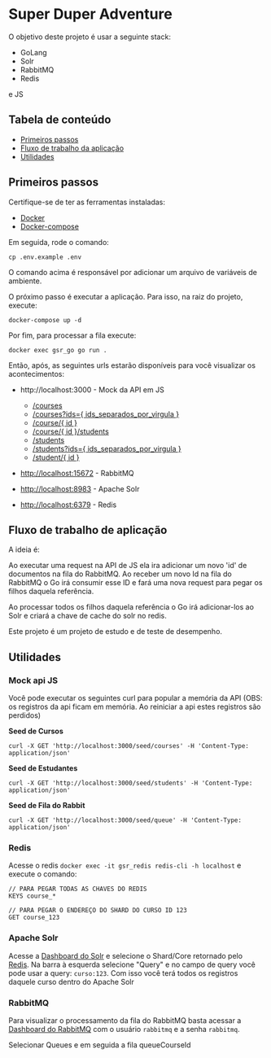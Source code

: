 # Super Duper Adventure

O objetivo deste projeto é usar a seguinte stack:

- GoLang
- Solr
- RabbitMQ
- Redis

e JS

## Tabela de conteúdo

- [Primeiros passos](#primeiros-passos)
- [Fluxo de trabalho da aplicação](#fluxo-de-trabalho-da-aplicação)
- [Utilidades](#utilidades)

## Primeiros passos

Certifique-se de ter as ferramentas instaladas:

- [Docker](https://docs.docker.com/get-docker/)
- [Docker-compose](https://docs.docker.com/compose/install/)

Em seguida, rode o comando:

```shell
cp .env.example .env
```

O comando acima é responsável por adicionar um arquivo de variáveis de ambiente.

O próximo passo é executar a aplicação. Para isso, na raiz do projeto, execute:

```shell
docker-compose up -d
```

Por fim, para processar a fila execute:

```shell
docker exec gsr_go go run .
```

Então, após, as seguintes urls estarão disponíveis para você visualizar os acontecimentos:

- http://localhost:3000 - Mock da API em JS
    - [/courses](http://localhost:3000/courses)
    - [/courses?ids={ ids_separados_por_virgula }](http://localhost:3000/courses?ids=)
    - [/course/{ id }](http://localhost:3000/course/1)
    - [/course/{ id }/students](http://localhost:3000/course/1/students)
    - [/students](http://localhost:3000/students)
    - [/students?ids={ ids_separados_por_virgula }](http://localhost:3000/students?ids=)
    - [/student/{ id }](http://localhost:3000/student/1)

- [http://localhost:15672](http://localhost:15672) - RabbitMQ
- [http://localhost:8983](http://localhost:8983) - Apache Solr
- [http://localhost:6379](http://localhost:6379) - Redis

## Fluxo de trabalho de aplicação

A ideia é:

Ao executar uma request na API de JS ela ira adicionar um novo 'id' de documentos na fila do RabbitMQ. Ao receber um
novo Id na fila do RabbitMQ o Go irá consumir esse ID e fará uma nova request para pegar os filhos daquela referência.

Ao processar todos os filhos daquela referência o Go irá adicionar-los ao Solr e criará a chave de cache do solr no
redis.

Este projeto é um projeto de estudo e de teste de desempenho.

## Utilidades

### Mock api JS

Você pode executar os seguintes curl para popular a memória da API (OBS: os registros da api ficam em memória. Ao
reiniciar a api estes registros são perdidos)

**Seed de Cursos**

```shell
curl -X GET 'http://localhost:3000/seed/courses' -H 'Content-Type: application/json'
```

**Seed de Estudantes**

```shell
curl -X GET 'http://localhost:3000/seed/students' -H 'Content-Type: application/json'
```

**Seed de Fila do Rabbit**

```shell
curl -X GET 'http://localhost:3000/seed/queue' -H 'Content-Type: application/json'
```

### Redis

Acesse o redis `docker exec -it gsr_redis redis-cli -h localhost` e execute o comando:

```shell
// PARA PEGAR TODAS AS CHAVES DO REDIS 
KEYS course_*

// PARA PEGAR O ENDEREÇO DO SHARD DO CURSO ID 123
GET course_123
```

### Apache Solr

Acesse a [Dashboard do Solr](http://localhost:8983) e selecione o Shard/Core retornado pelo [Redis](#redis). Na barra à
esquerda selecione "Query" e no campo de query você pode usar a query: `curso:123`. Com isso você terá todos os
registros daquele curso dentro do Apache Solr

### RabbitMQ

Para visualizar o processamento da fila do RabbitMQ basta acessar a [Dashboard do RabbitMQ](http://localhost:15672) com
o usuário `rabbitmq` e a senha `rabbitmq`.

Selecionar Queues e em seguida a fila queueCourseId
